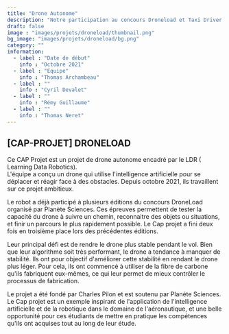 ```yaml
---
title: "Drone Autonome"
description: "Notre participation au concours Droneload et Taxi Driver 2024 !"
draft: false
image : "images/projets/droneload/thumbnail.png"
bg_image: "images/projets/droneload/bg.png"
category: ""
information:
  - label : "Date de début"
    info : "Octobre 2021"
  - label : "Equipe"
    info : "Thomas Archambeau"
  - label : ""
    info : "Cyril Devalet"
  - label : ""
    info : "Rémy Guillaume"
  - label : ""
    info : "Thomas Neret"
---
```


## [CAP-PROJET] DRONELOAD 

Ce CAP Projet est un projet de drone autonome encadré par le LDR ( Learning Data Robotics).  
L'équipe  a conçu un drone qui utilise l'intelligence artificielle pour se déplacer et réagir 
face à des obstacles. Depuis octobre 2021, ils travaillent sur ce projet ambitieux. 

Le robot a déjà participé à plusieurs éditions du concours DroneLoad organisé par Planète 
Sciences. Ces épreuves permettent de tester la capacité du drone à suivre un chemin, reconnaitre 
des objets ou situations, et finir un parcours le plus rapidement possible. Le Cap projet a 
fini deux fois en troisième place lors des précédentes éditions. 

Leur principal défi est de rendre le drone plus stable pendant le vol. Bien que leur 
algorithme soit très performant, le drone a tendance à manquer de stabilité. Ils ont pour 
objectif d'améliorer cette stabilité en rendant le drone plus léger. Pour cela, ils ont 
commencé à utiliser de la fibre de carbone qu'ils fabriquent eux-mêmes, ce qui leur permet 
de mieux contrôler le processus de fabrication. 

Le projet a été fondé par Charles Pilon et est soutenu par Planète Sciences. 
Le Cap projet est un exemple inspirant de l'application de l'intelligence artificielle 
et de la robotique dans le domaine de l'aéronautique, et une belle opportunité pour 
ces étudiants de mettre en pratique les compétences qu'ils ont acquises tout au long de 
leur étude. 
